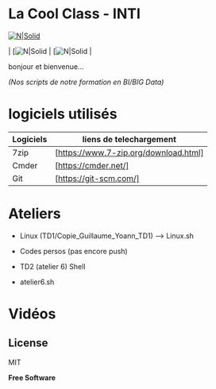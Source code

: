 # La Cool Class - INTI 

[![N|Solid](https://github.com/LaCoolClass-INTI/Scripts-formation/blob/cbc48707beea62aff3722cd341fa546d30a04100/Images-readme/LOGO%20CLCL.png)](https://sites.google.com/view/lacoolclass/accueil)


| [![N|Solid](https://github.com/LaCoolClass-INTI/Scripts-formation/blob/b05d02acdadaa9beb9cb1eaadeae54bd0b013e00/Images-readme/adaming-logo.png) | [![N|Solid](https://github.com/LaCoolClass-INTI/Scripts-formation/blob/b05d02acdadaa9beb9cb1eaadeae54bd0b013e00/Images-readme/inti-logo.png) |

bonjour et bienvenue...



_(Nos scripts de notre formation en BI/BIG Data)_

# logiciels utilisés

| Logiciels | liens de telechargement |
| ------ | ------ |
| 7zip  | [https://www.7-zip.org/download.html] |
| Cmder | [https://cmder.net/] |
| Git | [https://git-scm.com/] | 


# Ateliers

- Linux 
(TD1/Copie_Guillaume_Yoann_TD1) --> Linux.sh

- Codes persos 
(pas encore push)

- TD2 (atelier 6) Shell

- atelier6.sh

# Vidéos 




## License

MIT

**Free Software**
